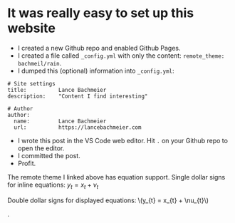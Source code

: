 # It was really easy to set up this website

- I created a new Github repo and enabled Github Pages.
- I created a file called `_config.yml` with only the content: `remote_theme: bachmeil/rain`.
- I dumped this (optional) information into `_config.yml`:
    
```
# Site settings
title:          Lance Bachmeier
description:    "Content I find interesting"

# Author
author:
  name:         Lance Bachmeier
  url:          https://lancebachmeier.com
```

- I wrote this post in the VS Code web editor. Hit `.` on your Github repo to open the editor.
- I committed the post.
- Profit.

The remote theme I linked above has equation support. Single dollar signs for inline equations: $y_{t} = x_{t} + \nu_{t}$

Double dollar signs for displayed equations:
\\(y_{t} = x_{t} + \nu_{t}\\)

.